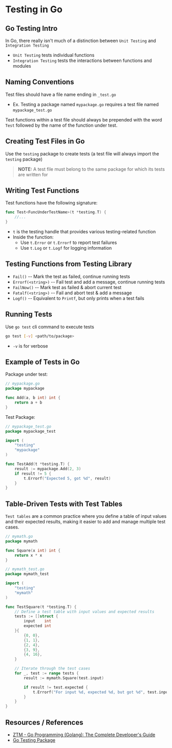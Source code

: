 # Testing in Go

## Go Testing Intro

In Go, there really isn't much of a distinction between `Unit Testing` and `Integration Testing`

- `Unit Testing` tests individual functions
- `Integration Testing` tests the interactions between functions and modules

## Naming Conventions

Test files should have a file name ending in `_test.go`

- Ex. Testing a package named `mypackage.go` requires a test file named `mypackage_test.go`

Test functions within a test file should always be prepended with the word `Test` followed by the name of the function under test.

## Creating Test Files in Go

Use the `testing` package to create tests (a test file will always import the `testing` package)

> **NOTE:** A test file must belong to the same package for which its tests are written for

## Writing Test Functions

Test functions have the following signature:

```go
func Test<FuncUnderTestName>(t *testing.T) {
    //...
}
```

- `t` is the testing handle that provides various testing-related function
- Inside the function:
  - Use `t.Error` or `t.Errorf` to report test failures
  - Use `t.Log` or `t.Logf` for logging information

## Testing Functions from Testing Library

- `Fail()` -- Mark the test as failed, continue running tests
- `Errorf(<string>)` -- Fail test and add a message, continue running tests
- `FailNow()` -- Mark test as failed & abort current test
- `Fatalf(<string>)` -- Fail and abort test & add a message
- `Logf()` -- Equivalent to `Printf`, but only prints when a test fails

## Running Tests

Use `go test` cli command to execute tests

```bash
go test [-v] <path/to/package>
```

- `-v` is for verbose

## Example of Tests in Go

Package under test:

```go
// mypackage.go
package mypackage

func Add(a, b int) int {
    return a + b
}
```

Test Package:

```go
// mypackage_test.go
package mypackage_test

import (
    "testing"
    "mypackage"
)

func TestAdd(t *testing.T) {
    result := mypackage.Add(2, 3)
    if result != 5 {
        t.Errorf("Expected 5, got %d", result)
    }
}
```

## Table-Driven Tests with Test Tables

`Test tables` are a common practice where you define a table of input values and their expected results, making it easier to add and manage multiple test cases.

```go
// mymath.go
package mymath

func Square(x int) int {
    return x * x
}
```

```go
// mymath_test.go
package mymath_test

import (
    "testing"
    "mymath"
)

func TestSquare(t *testing.T) {
    // Define a test table with input values and expected results
    tests := []struct {
        input    int
        expected int
    }{
        {0, 0},
        {1, 1},
        {2, 4},
        {3, 9},
        {4, 16},
    }

    // Iterate through the test cases
    for _, test := range tests {
        result := mymath.Square(test.input)

        if result != test.expected {
            t.Errorf("For input %d, expected %d, but got %d", test.input, test.expected, result)
        }
    }
}
```

## Resources / References

- [ZTM - Go Programming (Golang): The Complete Developer's Guide](https://zerotomastery.io/courses/learn-golang/)
- [Go Testing Package](https://pkg.go.dev/testing)
